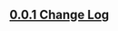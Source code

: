 ## [0.0.1 Change Log](https://github.com/domain-centric/template_engine/issues?q=is%3Aissue+is%3Aclosed+milestone%3A0.0.1)
